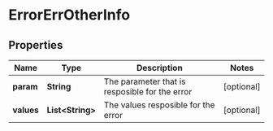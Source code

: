 

# ErrorErrOtherInfo

## Properties

Name | Type | Description | Notes
------------ | ------------- | ------------- | -------------
**param** | **String** | The parameter that is resposible for the error |  [optional]
**values** | **List&lt;String&gt;** | The values resposible for the error |  [optional]





